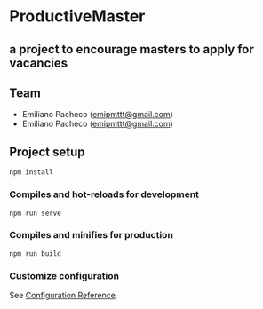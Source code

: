 # ProductiveMaster

## a project to encourage masters to apply for vacancies

## Team

- Emiliano Pacheco (emipmttt@gmail.com)
- Emiliano Pacheco (emipmttt@gmail.com)

## Project setup
```
npm install
```

### Compiles and hot-reloads for development
```
npm run serve
```

### Compiles and minifies for production
```
npm run build
```

### Customize configuration
See [Configuration Reference](https://cli.vuejs.org/config/).

